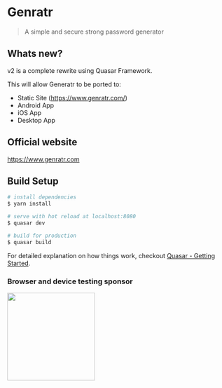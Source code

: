 # Genratr

> A simple and secure strong password generator
<!-- <img width="613" alt="Genratr" src="https://user-images.githubusercontent.com/6112201/55602801-15527a00-57b3-11e9-88df-6913fcf001b8.png"> -->

## Whats new?

v2 is a complete rewrite using Quasar Framework. 

This will allow Generatr to be ported to:
 - Static Site (https://www.genratr.com/)
 - Android App
 - iOS App
 - Desktop App

## Official website

<a href="https://www.genratr.com">https://www.genratr.com</a>

## Build Setup

``` bash
# install dependencies
$ yarn install

# serve with hot reload at localhost:8080
$ quasar dev

# build for production
$ quasar build
```

For detailed explanation on how things work, checkout [Quasar - Getting Started](https://quasar-framework.org/guide/).

### Browser and device testing sponsor

<a target="_blank" href="http://browserstack.com/"><img width=200 src="https://user-images.githubusercontent.com/6112201/55602201-28b01600-57b0-11e9-99c5-33e8e2dab268.png" /></a>
